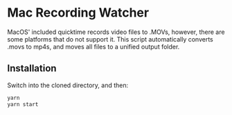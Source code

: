 # Mac Recording Watcher

MacOS' included quicktime records video files to .MOVs, however, there are some platforms that do not support it. This script automatically converts .movs to mp4s, and moves all files to a unified output folder.

## Installation

Switch into the cloned directory, and then:
```sh
yarn
yarn start
```
